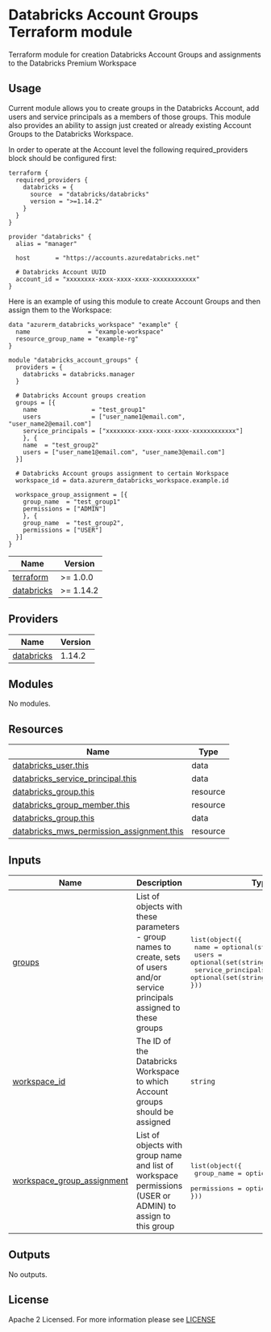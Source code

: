 # Databricks Account Groups Terraform module
Terraform module for creation Databricks Account Groups and assignments 
to the Databricks Premium Workspace

## Usage
Current module allows you to create groups in the Databricks Account, add users and service principals as a members of those groups. 
This module also provides an ability to assign just created or already existing Account Groups to the Databricks Workspace.

In order to operate at the Account level the following required_providers block should be configured first:

```hcl
terraform {
  required_providers {
    databricks = {
      source  = "databricks/databricks"
      version = ">=1.14.2"
    }
  }
}

provider "databricks" {
  alias = "manager"

  host       = "https://accounts.azuredatabricks.net"
  
  # Databricks Account UUID
  account_id = "xxxxxxxx-xxxx-xxxx-xxxx-xxxxxxxxxxxx" 
}
```

Here is an example of using this module to create Account Groups and then assign them to the Workspace:
```hcl
data "azurerm_databricks_workspace" "example" {
  name                = "example-workspace"
  resource_group_name = "example-rg"
}

module "databricks_account_groups" {
  providers = {
    databricks = databricks.manager
  }

  # Databricks Account groups creation
  groups = [{
    name               = "test_group1"
    users              = ["user_name1@email.com", "user_name2@email.com"]
    service_principals = ["xxxxxxxx-xxxx-xxxx-xxxx-xxxxxxxxxxxx"]
    }, {
    name  = "test_group2"
    users = ["user_name1@email.com", "user_name3@email.com"]
  }]

  # Databricks Account groups assignment to certain Workspace
  workspace_id = data.azurerm_databricks_workspace.example.id
  
  workspace_group_assignment = [{
    group_name  = "test_group1"
    permissions = ["ADMIN"]
    }, {
    group_name  = "test_group2",
    permissions = ["USER"]
  }]
}
```

| Name                                                                         | Version   |
| ---------------------------------------------------------------------------- | --------- |
| <a name="requirement_terraform"></a> [terraform](#requirement\_terraform)    | >= 1.0.0  |
| <a name="requirement_databricks"></a> [databricks](#requirement\_databricks) | >= 1.14.2 |

## Providers

| Name                                                                   | Version |
| ---------------------------------------------------------------------- | ------- |
| <a name="provider_databricks"></a> [databricks](#provider\_databricks) | 1.14.2  |

## Modules

No modules.

## Resources

| Name                                                                                                                                                       | Type     |
| ---------------------------------------------------------------------------------------------------------------------------------------------------------- | -------- |
| [databricks_user.this](https://registry.terraform.io/providers/databricks/databricks/latest/docs/resources/sql_global_config)                              | data     |
| [databricks_service_principal.this](https://registry.terraform.io/providers/databricks/databricks/latest/docs/data-sources/service_principal)              | data     |
| [databricks_group.this](https://registry.terraform.io/providers/databricks/databricks/latest/docs/resources/group)                                         | resource |
| [databricks_group_member.this](https://registry.terraform.io/providers/databricks/databricks/latest/docs/resources/group_member)                           | resource |
| [databricks_group.this](https://registry.terraform.io/providers/databricks/databricks/latest/docs/data-sources/group)                                      | data     |
| [databricks_mws_permission_assignment.this](https://registry.terraform.io/providers/databricks/databricks/latest/docs/resources/mws_permission_assignment) | resource |

## Inputs

| Name                                                                                                                 | Description                                                                                               | Type                                                                                                                                                          | Default | Required |
| -------------------------------------------------------------------------------------------------------------------- | --------------------------------------------------------------------------------------------------------- | ------------------------------------------------------------------------------------------------------------------------------------------------------------- | ------- | :------: |
| <a name="input_groups"></a> [groups](#input\_groups)                                                                 | List of objects with these parameters -  group names to create, sets of users and/or service principals assigned to these groups                             | <pre>list(object({<br>  name               = optional(string)<br>  users              = optional(set(string))<br>  service_principals = optional(set(string))<br>}))</pre> | []      |    no    |
| <a name="input_workspace_id"></a> [workspace\_id](#input\_workspace\_id)                                             | The ID of the Databricks Workspace to which Account groups should be assigned                             | `string`                                                                                                                                                      | "null"  |    no    |
| <a name="input_workspace_group_assignment"></a> [workspace\_group\_assignment](#input\_workspace\_group\_assignment) | List of objects with group name and list of workspace permissions (USER or ADMIN) to assign to this group | <pre>list(object({<br>  group_name  = optional(string),<br>  permissions = optional(list(string))<br>}))</pre>                                              | []      |    no    |

## Outputs

No outputs.
<!-- END_TF_DOCS -->
## License

Apache 2 Licensed. For more information please see [LICENSE](https://github.com/data-platform-hq/terraform-databricks-databricks-account-groups/blob/main/LICENSE)

